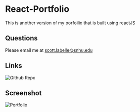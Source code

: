 # React-Portfolio

This is another version of my porfoilio that is built using reactJS

## Questions

Please email me at scott.labelle@snhu.edu

## Links

![Github Repo](https://github.com/Scottl5/React-Portfolio)

## Screenshot

![Portfolio](https://user-images.githubusercontent.com/86165095/154197377-ec9f6e03-c12c-4df0-809d-5f38d9afa3ca.png)
